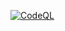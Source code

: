 [![CodeQL](https://github.com/OAn9051/openai/actions/workflows/codeql.yml/badge.svg)](https://github.com/OAn9051/openai/actions/workflows/codeql.yml)
